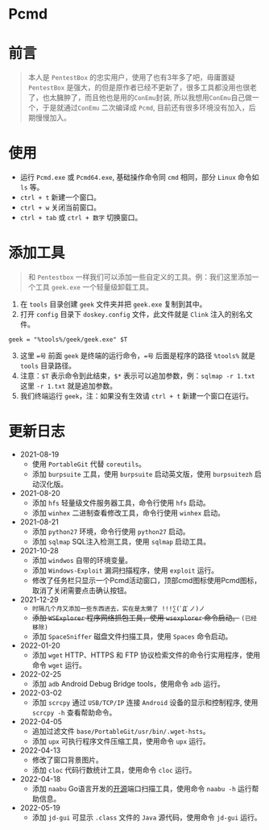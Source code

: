 # Pcmd
#  前言
 >本人是 `PentestBox` 的忠实用户，使用了也有3年多了吧，毋庸置疑 `PentestBox` 是强大，的但是原作者已经不更新了，很多工具都没用也很老了，也太臃肿了，而且他也是用的`ConEmu`封装, 所以我想用`ConEmu`自己做一个，于是就通过`ConEmu` 二次编译成 `Pcmd`, 目前还有很多环境没有加入，后期慢慢加入。

#  使用
- 运行 `Pcmd.exe` 或 `Pcmd64.exe`, 基础操作命令同 `cmd` 相同，部分 `Linux` 命令如 `ls` 等。
- `ctrl + t` 新建一个窗口。
- `ctrl + w` 关闭当前窗口。
- `ctrl + tab` 或 `ctrl + 数字` 切换窗口。

#  添加工具
> 和 `Pentestbox` 一样我们可以添加一些自定义的工具。例：我们这里添加一个工具 `geek.exe` 一个轻量级卸载工具。
1. 在 `tools` 目录创建 `geek` 文件夹并把 `geek.exe` 复制到其中。
2. 打开 `config` 目录下 `doskey.config` 文件，此文件就是 `Clink` 注入的别名文件。
```config
geek = "%tools%/geek/geek.exe" $T
```
3. 这里 `=号` 前面 `geek` 是终端的运行命令，`=号` 后面是程序的路径 `%tools%` 就是 `tools` 目录路径。
4. 注意：`$T` 表示命令到此结束，`$*` 表示可以追加参数，例：`sqlmap -r 1.txt` 这里 `-r 1.txt` 就是追加参数。
5. 我们终端运行 `geek`，注：如果没有生效请 `ctrl + t` 新建一个窗口在运行。

# 更新日志
- 2021-08-19
  -  使用 `PortableGit` 代替 `coreutils`。
  -  添加 `burpsuite` 工具，使用 `burpsuite` 启动英文版，使用 `burpsuitezh` 启动汉化版。
- 2021-08-20
  - 添加 `hfs` 轻量级文件服务器工具，命令行使用  `hfs` 启动。
  - 添加 `winhex` 二进制查看修改工具，命令行使用 `winhex` 启动。
- 2021-08-21
  - 添加 `python27` 环境，命令行使用 `python27` 启动。
  - 添加 `sqlmap` SQL注入检测工具，使用 `sqlmap` 启动工具。
- 2021-10-28
  - 添加 `windwos` 自带的环境变量。
  - 添加 `Windows-Exploit` 漏洞扫描程序，使用 `exploit` 运行。
  - 修改了任务栏只显示一个Pcmd活动窗口，顶部cmd图标使用Pcmd图标，取消了关闭需要点击确认按钮。
- 2021-12-29
  - `时隔几个月又添加一些东西进去，实在是太懒了 !!!∑(ﾟДﾟノ)ノ`
  - ~~添加 `WSExplorer` 程序网络抓包工具，使用 `wsexplorer` 命令启动。~~ `(已经移除)`
  - 添加 `SpaceSniffer` 磁盘文件扫描工具，使用 `Spaces` 命令启动。
- 2022-01-20
  - 添加 `wget` HTTP、HTTPS 和 FTP 协议检索文件的命令行实用程序，使用命令 `wget` 运行。
- 2022-02-25
  - 添加 `adb` Android Debug Bridge tools，使用命令 `adb` 运行。
- 2022-03-02
  - 添加 `scrcpy` 通过 `USB/TCP/IP` 连接 `Android` 设备的显示和控制程序, 使用 `scrcpy -h` 查看帮助命令。
- 2022-04-05
  - 追加过滤文件 `base/PortableGit/usr/bin/.wget-hsts`。
  - 添加 `upx` 可执行程序文件压缩工具，使用命令 `upx` 运行。
- 2022-04-13
  - 修改了窗口背景图片。
  - 添加 `cloc` 代码行数统计工具，使用命令 `cloc` 运行。
- 2022-04-18
  - 添加 `naabu` Go语言开发的[开源](https://github.com/projectdiscovery/naabu)端口扫描工具，使用命令 `naabu -h` 运行帮助信息。
- 2022-05-19
  - 添加 `jd-gui` 可显示 `.class` 文件的 `Java` 源代码，使用命令 `jd-gui` 运行。
